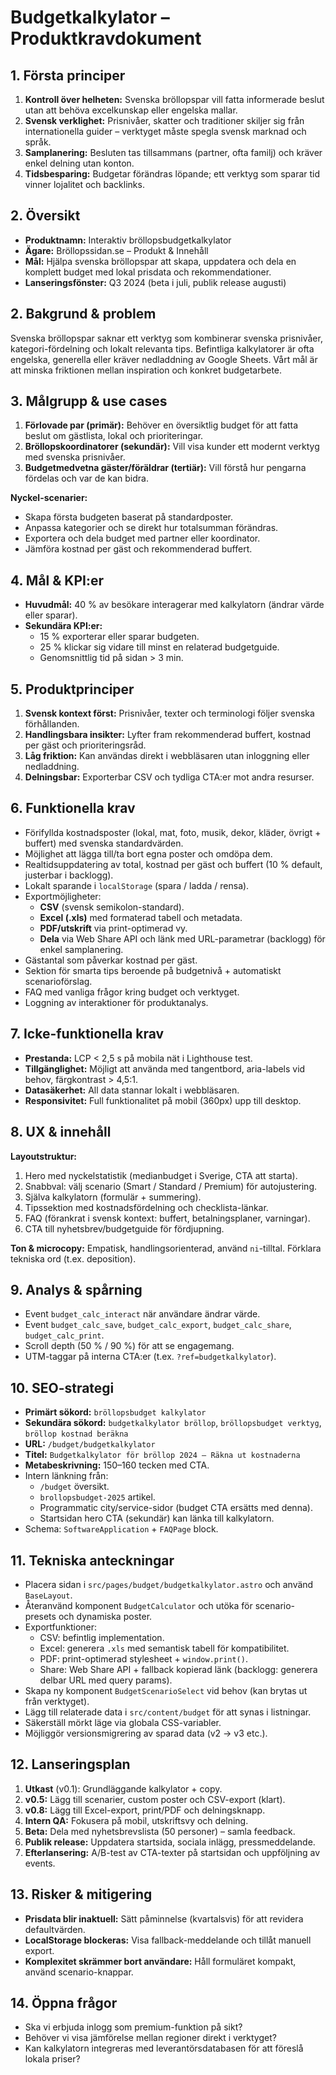 # Budgetkalkylator – Produktkravdokument

## 1. Första principer
1. **Kontroll över helheten:** Svenska bröllopspar vill fatta informerade beslut utan att behöva excelkunskap eller engelska mallar.
2. **Svensk verklighet:** Prisnivåer, skatter och traditioner skiljer sig från internationella guider – verktyget måste spegla svensk marknad och språk.
3. **Samplanering:** Besluten tas tillsammans (partner, ofta familj) och kräver enkel delning utan konton.
4. **Tidsbesparing:** Budgetar förändras löpande; ett verktyg som sparar tid vinner lojalitet och backlinks.

## 2. Översikt
- **Produktnamn:** Interaktiv bröllopsbudgetkalkylator
- **Ägare:** Bröllopssidan.se – Produkt & Innehåll
- **Mål:** Hjälpa svenska bröllopspar att skapa, uppdatera och dela en komplett budget med lokal prisdata och rekommendationer.
- **Lanseringsfönster:** Q3 2024 (beta i juli, publik release augusti)

## 2. Bakgrund & problem
Svenska bröllopspar saknar ett verktyg som kombinerar svenska prisnivåer, kategori-fördelning och lokalt relevanta tips. Befintliga kalkylatorer är ofta engelska, generella eller kräver nedladdning av Google Sheets. Vårt mål är att minska friktionen mellan inspiration och konkret budgetarbete.

## 3. Målgrupp & use cases
1. **Förlovade par (primär):** Behöver en översiktlig budget för att fatta beslut om gästlista, lokal och prioriteringar.
2. **Bröllopskoordinatorer (sekundär):** Vill visa kunder ett modernt verktyg med svenska prisnivåer.
3. **Budgetmedvetna gäster/föräldrar (tertiär):** Vill förstå hur pengarna fördelas och var de kan bidra.

**Nyckel-scenarier:**
- Skapa första budgeten baserat på standardposter.
- Anpassa kategorier och se direkt hur totalsumman förändras.
- Exportera och dela budget med partner eller koordinator.
- Jämföra kostnad per gäst och rekommenderad buffert.

## 4. Mål & KPI:er
- **Huvudmål:** 40 % av besökare interagerar med kalkylatorn (ändrar värde eller sparar).
- **Sekundära KPI:er:**
  - 15 % exporterar eller sparar budgeten.
  - 25 % klickar sig vidare till minst en relaterad budgetguide.
  - Genomsnittlig tid på sidan > 3 min.

## 5. Produktprinciper
1. **Svensk kontext först:** Prisnivåer, texter och terminologi följer svenska förhållanden.
2. **Handlingsbara insikter:** Lyfter fram rekommenderad buffert, kostnad per gäst och prioriteringsråd.
3. **Låg friktion:** Kan användas direkt i webbläsaren utan inloggning eller nedladdning.
4. **Delningsbar:** Exporterbar CSV och tydliga CTA:er mot andra resurser.

## 6. Funktionella krav
- Förifyllda kostnadsposter (lokal, mat, foto, musik, dekor, kläder, övrigt + buffert) med svenska standardvärden.
- Möjlighet att lägga till/ta bort egna poster och omdöpa dem.
- Realtidsuppdatering av total, kostnad per gäst och buffert (10 % default, justerbar i backlogg).
- Lokalt sparande i `localStorage` (spara / ladda / rensa).
- Exportmöjligheter:
  - **CSV** (svensk semikolon-standard).
  - **Excel (.xls)** med formaterad tabell och metadata.
  - **PDF/utskrift** via print-optimerad vy.
  - **Dela** via Web Share API och länk med URL-parametrar (backlogg) för enkel samplanering.
- Gästantal som påverkar kostnad per gäst.
- Sektion för smarta tips beroende på budgetnivå + automatiskt scenarioförslag.
- FAQ med vanliga frågor kring budget och verktyget.
- Loggning av interaktioner för produktanalys.

## 7. Icke-funktionella krav
- **Prestanda:** LCP < 2,5 s på mobila nät i Lighthouse test.
- **Tillgänglighet:** Möjligt att använda med tangentbord, aria-labels vid behov, färgkontrast > 4,5:1.
- **Datasäkerhet:** All data stannar lokalt i webbläsaren.
- **Responsivitet:** Full funktionalitet på mobil (360px) upp till desktop.

## 8. UX & innehåll
**Layoutstruktur:**
1. Hero med nyckelstatistik (medianbudget i Sverige, CTA att starta).
2. Snabbval: välj scenario (Smart / Standard / Premium) för autojustering.
3. Själva kalkylatorn (formulär + summering).
4. Tipssektion med kostnadsfördelning och checklista-länkar.
5. FAQ (förankrat i svensk kontext: buffert, betalningsplaner, varningar).
6. CTA till nyhetsbrev/budgetguide för fördjupning.

**Ton & microcopy:** Empatisk, handlingsorienterad, använd `ni`-tilltal. Förklara tekniska ord (t.ex. deposition).

## 9. Analys & spårning
- Event `budget_calc_interact` när användare ändrar värde.
- Event `budget_calc_save`, `budget_calc_export`, `budget_calc_share`, `budget_calc_print`.
- Scroll depth (50 % / 90 %) för att se engagemang.
- UTM-taggar på interna CTA:er (t.ex. `?ref=budgetkalkylator`).

## 10. SEO-strategi
- **Primärt sökord:** `bröllopsbudget kalkylator`
- **Sekundära sökord:** `budgetkalkylator bröllop`, `bröllopsbudget verktyg`, `bröllop kostnad beräkna`
- **URL:** `/budget/budgetkalkylator`
- **Titel:** `Budgetkalkylator för bröllop 2024 – Räkna ut kostnaderna`
- **Metabeskrivning:** 150–160 tecken med CTA.
- Intern länkning från:
  - `/budget` översikt.
  - `brollopsbudget-2025` artikel.
  - Programmatic city/service-sidor (budget CTA ersätts med denna).
  - Startsidan hero CTA (sekundär) kan länka till kalkylatorn.
- Schema: `SoftwareApplication` + `FAQPage` block.

## 11. Tekniska anteckningar
- Placera sidan i `src/pages/budget/budgetkalkylator.astro` och använd `BaseLayout`.
- Återanvänd komponent `BudgetCalculator` och utöka för scenario-presets och dynamiska poster.
- Exportfunktioner:
  - CSV: befintlig implementation.
  - Excel: generera `.xls` med semantisk tabell för kompatibilitet.
  - PDF: print-optimerad stylesheet + `window.print()`.
  - Share: Web Share API + fallback kopierad länk (backlogg: generera delbar URL med query params).
- Skapa ny komponent `BudgetScenarioSelect` vid behov (kan brytas ut från verktyget).
- Lägg till relaterade data i `src/content/budget` för att synas i listningar.
- Säkerställ mörkt läge via globala CSS-variabler.
- Möjliggör versionsmigrering av sparad data (v2 → v3 etc.).

## 12. Lanseringsplan
1. **Utkast** (v0.1): Grundläggande kalkylator + copy.
2. **v0.5:** Lägg till scenarier, custom poster och CSV-export (klart).
3. **v0.8:** Lägg till Excel-export, print/PDF och delningsknapp.
4. **Intern QA:** Fokusera på mobil, utskriftsvy och delning.
5. **Beta:** Dela med nyhetsbrevslista (50 personer) – samla feedback.
6. **Publik release:** Uppdatera startsida, sociala inlägg, pressmeddelande.
7. **Efterlansering:** A/B-test av CTA-texter på startsidan och uppföljning av events.

## 13. Risker & mitigering
- **Prisdata blir inaktuell:** Sätt påminnelse (kvartalsvis) för att revidera defaultvärden.
- **LocalStorage blockeras:** Visa fallback-meddelande och tillåt manuell export.
- **Komplexitet skrämmer bort användare:** Håll formuläret kompakt, använd scenario-knappar.

## 14. Öppna frågor
- Ska vi erbjuda inlogg som premium-funktion på sikt?
- Behöver vi visa jämförelse mellan regioner direkt i verktyget?
- Kan kalkylatorn integreras med leverantörsdatabasen för att föreslå lokala priser?

